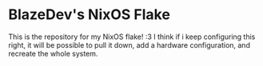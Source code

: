 # BlazeDev's NixOS Flake
This is the repository for my NixOS flake! :3 I think if i keep configuring this right,
it will be possible to pull it down, add a hardware configuration, and recreate the whole
system.